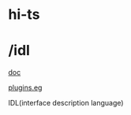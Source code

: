 # hi-ts

# /idl

[doc](https://docs.buf.build)

[plugins.eg](https://buf.build/timostamm/plugins)

IDL(interface description language)
